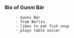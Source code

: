 ### Bio of Gunni Bär

         - Gunni Bär
         - from Berlin
         - likes to eat fish soup
         - plays table soccer
